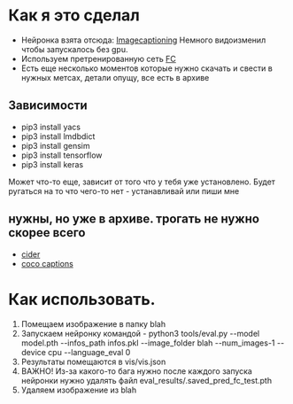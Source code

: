 # Как я это сделал
- Нейронка взята отсюда: [Imagecaptioning](https://github.com/ruotianluo/ImageCaptioning.pytorch#generate-image-captions)
Немного видоизменил чтобы запускалось без gpu.
- Используем претренированную сеть
  [FC](https://github.com/ruotianluo/ImageCaptioning.pytorch/blob/master/MODEL_ZOO.md)
- Есть еще несколько моментов которые нужно скачать и свести в нужных
  метсах, детали опущу, все есть в архиве

## Зависимости
- pip3 install yacs
- pip3 install lmdbdict
- pip3 install gensim
- pip3 install tensorflow
- pip3 install keras


Может что-то еще, зависит от того что у тебя уже установлено. Будет
ругаться на то что чего-то нет - устанавливай или пиши мне


## нужны, но уже в архиве. трогать не нужно скорее всего
- [cider](https://github.com/ruotianluo/cider/tree/e9b736d038d39395fa2259e39342bb876f1cc877)
- [coco captions](https://github.com/ruotianluo/coco-caption/tree/ea20010419a955fed9882f9dcc53f2dc1ac65092)

# Как использовать.

1. Помещаем изображение в папку blah
2. Запускаем нейронку командой -
 python3 tools/eval.py --model model.pth --infos\_path infos.pkl --image\_folder blah --num\_images-1 --device cpu --language\_eval 0
3. Результаты помещаются в vis/vis.json
4. ВАЖНО! Из-за какого-то бага нужно после каждого запуска нейронки
   нужно удалять файл eval\_results/.saved\_pred\_fc\_test.pth
5. Удаляем изображение из blah
